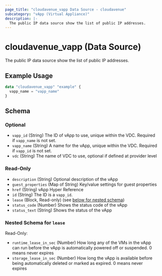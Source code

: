 ```yaml
---
page_title: "cloudavenue_vapp Data Source - cloudavenue"
subcategory: "vApp (Virtual Appliance)"
description: |-
  The public IP data source show the list of public IP addresses.
---
```


# cloudavenue_vapp (Data Source)

The public IP data source show the list of public IP addresses.

## Example Usage

```terraform
data "cloudavenue_vapp" "example" {
  vapp_name = "vapp_name"
}
```

<!-- schema generated by tfplugindocs -->
## Schema

### Optional

- `vapp_id` (String) The ID of vApp to use, unique within the VDC. Required if `vapp_name` is not set.
- `vapp_name` (String) A name for the vApp, unique within the VDC. Required if `vapp_id` is not set.
- `vdc` (String) The name of VDC to use, optional if defined at provider level

### Read-Only

- `description` (String) Optional description of the vApp
- `guest_properties` (Map of String) Key/value settings for guest properties
- `href` (String) vApp Hyper Reference
- `id` (String) The ID is a `vapp_id`.
- `lease` (Block, Read-only) (see [below for nested schema](#nestedblock--lease))
- `status_code` (Number) Shows the status code of the vApp
- `status_text` (String) Shows the status of the vApp

<a id="nestedblock--lease"></a>
### Nested Schema for `lease`

Read-Only:

- `runtime_lease_in_sec` (Number) How long any of the VMs in the vApp can run before the vApp is automatically powered off or suspended. 0 means never expires
- `storage_lease_in_sec` (Number) How long the vApp is available before being automatically deleted or marked as expired. 0 means never expires

